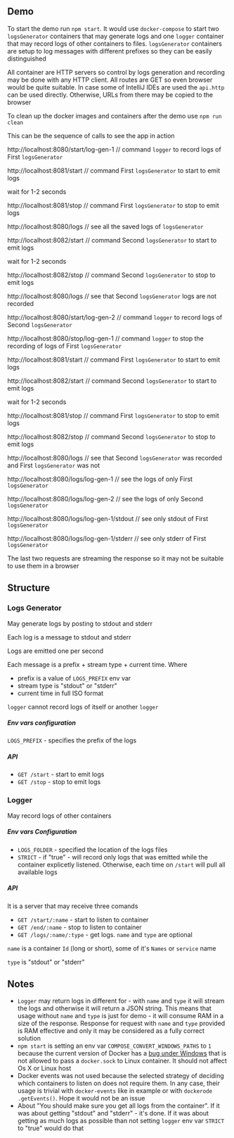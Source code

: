 ## Demo

To start the demo run `npm start`. It would use `docker-compose` to
start two `logsGenerator` containers that may generate logs and one
`logger` container that may record logs of other containers to files.
`logsGenerator` containers are setup to log messages with different
prefixes so they can be easily distinguished

All container are HTTP servers so control by logs generation and
recording may be done with any HTTP client. All routes are GET so even
browser would be quite suitable. In case some of IntelliJ IDEs are used
the `api.http` can be used directly. Otherwise, URLs from there may be
copied to the browser


To clean up the docker images and containers after the
demo use `npm run clean`

This can be the sequence of calls to see the app in action

http://localhost:8080/start/log-gen-1
// command `logger` to record logs of First `logsGenerator`

http://localhost:8081/start
// command First `logsGenerator` to start to emit logs

wait for 1-2 seconds

http://localhost:8081/stop
// command First `logsGenerator` to stop to emit logs

http://localhost:8080/logs
// see all the saved logs of `logsGenerator`

http://localhost:8082/start
// command Second `logsGenerator` to start to emit logs

wait for 1-2 seconds

http://localhost:8082/stop
// command Second `logsGenerator` to stop to emit logs

http://localhost:8080/logs
// see that Second `logsGenerator` logs are not recorded

http://localhost:8080/start/log-gen-2
// command `logger` to record logs of Second `logsGenerator`

http://localhost:8080/stop/log-gen-1
// command `logger` to stop the recording of logs of First `logsGenerator`

http://localhost:8081/start
// command First `logsGenerator` to start to emit logs

http://localhost:8082/start
// command Second `logsGenerator` to start to emit logs

wait for 1-2 seconds

http://localhost:8081/stop
// command First `logsGenerator` to stop to emit logs

http://localhost:8082/stop
// command Second `logsGenerator` to stop to emit logs

http://localhost:8080/logs
// see that Second `logsGenerator` was recorded and First `logsGenerator` was not

http://localhost:8080/logs/log-gen-1
// see the logs of only First `logsGenerator`

http://localhost:8080/logs/log-gen-2
// see the logs of only Second `logsGenerator`

http://localhost:8080/logs/log-gen-1/stdout
// see only stdout of First `logsGenerator`

http://localhost:8080/logs/log-gen-1/stderr
// see only stderr of First `logsGenerator`

The last two requests are streaming the response so it may not be
suitable to use them in a browser

## Structure

### Logs Generator
May generate logs by posting to stdout and stderr

Each log is a message to stdout and stderr

Logs are emitted one per second

Each message is a prefix + stream type + current time. Where
* prefix is a value of `LOGS_PREFIX` env var
* stream type is "stdout" or "stderr"
* current time in full ISO format

`logger` cannot record logs of itself or another `logger`

##### Env vars configuration

`LOGS_PREFIX` - specifies the prefix of the logs

##### API

* `GET /start` - start to emit logs
* `GET /stop` - stop to emit logs

### Logger

May record logs of other containers

##### Env vars Configuration
* `LOGS_FOLDER` - specified the location of the logs files
* `STRICT` - if "true" - will record only logs that was
  emitted while the container explicetly listened. Otherwise, each time
  on `/start` will pull all available logs

##### API
It is a server that may receive three comands
* `GET /start/:name` - start to listen to container
* `GET /end/:name` - stop to listen to container
* `GET /logs/:name/:type` - get logs. `name` and `type` are optional

`name` is a container `Id` (long or short), some of it's `Names`
or `service` name

`type` is "stdout" or "stderr"

## Notes

* `Logger` may return logs in different for - with `name` and `type` it
will stream the logs and otherwise it will return a JSON string. This
means that usage without `name` and `type` is just for demo - it will
consume RAM in a size of the response. Response for request with
`name` and `type` provided is RAM effective and only it may be
considered as a fully correct solution
* `npm start` is setting an env var `COMPOSE_CONVERT_WINDOWS_PATHS` to
`1` because the current version of Docker has a
[bug under Windows](https://github.com/docker/for-win/issues/1829)
that is not allowed to pass a `docker.sock` to Linux container. It
should not affect Os X or Linux host
* Docker events was not used because the selected strategy of deciding
which containers to listen on does not require them. In any case, their
usage is trivial with `docker-events` like in example or with `dockerode`
`.getEvents()`. Hope it would not be an issue
* About "You should make sure you get all logs from the container". If
it was about getting "stdout" and "stderr" - it's done. If it was about
getting as much logs as possible than not setting `logger` env var
`STRICT` to "true" would do that
